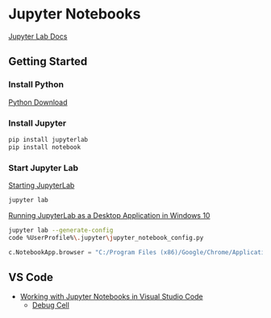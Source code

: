 # Jupyter Notebooks


[Jupyter Lab Docs](https://jupyterlab.readthedocs.io/)

## Getting Started

### Install Python

[Python Download](https://www.python.org/downloads/)

### Install Jupyter

```bash
pip install jupyterlab
pip install notebook
```

### Start Jupyter Lab

[Starting JupyterLab](https://jupyterlab.readthedocs.io/en/latest/getting_started/starting.html)

```bash
jupyter lab
```

[Running JupyterLab as a Desktop Application in Windows 10](https://stackoverflow.com/q/51036132/1366033)

```bash
jupyter lab --generate-config
code %UserProfile%\.jupyter\jupyter_notebook_config.py
```

```py file:jupyter_notebook_config.py
c.NotebookApp.browser = "C:/Program Files (x86)/Google/Chrome/Application/chrome.exe --app=%s"
```

## VS Code

* [Working with Jupyter Notebooks in Visual Studio Code](https://code.visualstudio.com/docs/datascience/jupyter-notebooks)
  * [Debug Cell](https://code.visualstudio.com/docs/datascience/jupyter-notebooks#_debug-cell)



